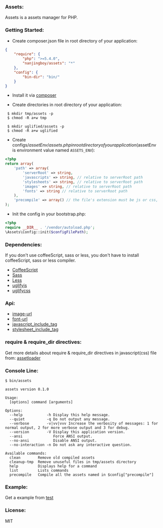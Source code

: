 ### Assets:

Assets is a assets manager for PHP.

### Getting Started:

* Create composer.json file in root directory of your application:

```json
{
    "require": {
        "php": ">=5.4.0",
        "nanjingboy/assets": "*"
    },
    "config": {
        "bin-dir": "bin/"
    }
}
```
* Install it via [composer](https://getcomposer.org/doc/00-intro.md)

* Create directories in root directory of your application:

```shell
 $ mkdir tmp/assets -p
 $ chmod -R a+w tmp

 $ mkdir uglified/assets -p
 $ chmod -R a+w uglified
```

* Create configs/$assetEnv/assets.php in root directory of your application($assetEnv is environment value named `ASSETS_ENV`):

```php
<?php
return array(
    'path' => array(
        'serverRoot' => string,
        'javascripts' => string, // relative to serverRoot path
        'stylesheets' => string, // relative to serverRoot path
        'images' => string, // relative to serverRoot path
        'fonts' => string // relative to serverRoot path
    ),
    'precompile' => array() // the file's extension must be js or css, and it's relative to root javascripts(stylesheets) path
);
```

* Init the config in your bootstrap.php:

```php
<?php
require __DIR__ . '/vendor/autoload.php';
\Assets\Config::init($configFilePath);
```

### Dependencies:

If you don't use coffeeScript, sass or less, you don't have to install coffeeScript, sass or less compiler.

* [CoffeeScript](http://coffeescript.org/)
* [Sass](http://sass-lang.com/)
* [Less](http://lesscss.org/)
* [uglifyjs](https://github.com/mishoo/UglifyJS2)
* [uglifycss](https://github.com/fmarcia/UglifyCSS)

### Api:

* [image-url](https://github.com/nanjingboy/assets/blob/master/test/app/assets/stylesheets/home.scss#L23)
* [font-url](https://github.com/nanjingboy/assets/blob/master/test/app/assets/stylesheets/home.scss#L17)
* [javascript_include_tag](https://github.com/nanjingboy/assets/blob/master/assets.php#L4)
* [stylesheet_include_tag](https://github.com/nanjingboy/assets/blob/master/assets.php#L15)

### require & require_dir directives:
Get more details about require & require_dir directives in javascript(css) file from: [assetloader](https://github.com/nanjingboy/assetloader#usage)

### Console Line:

```shell
$ bin/assets

assets version 0.1.0

Usage:
  [options] command [arguments]

Options:
  --help           -h Display this help message.
  --quiet          -q Do not output any message.
  --verbose        -v|vv|vvv Increase the verbosity of messages: 1 for normal output, 2 for more verbose output and 3 for debug.
  --version        -V Display this application version.
  --ansi              Force ANSI output.
  --no-ansi           Disable ANSI output.
  --no-interaction -n Do not ask any interactive question.

Available commands:
  clean        Remove old compiled assets
  cleanup-tmp  Remove unuseful files in tmp/assets directory
  help         Displays help for a command
  list         Lists commands
  precompile   Compile all the assets named in $config["precompile"]
```

### Example:

Get a example from [test](https://github.com/nanjingboy/assets/tree/master/test)

### License:
MIT